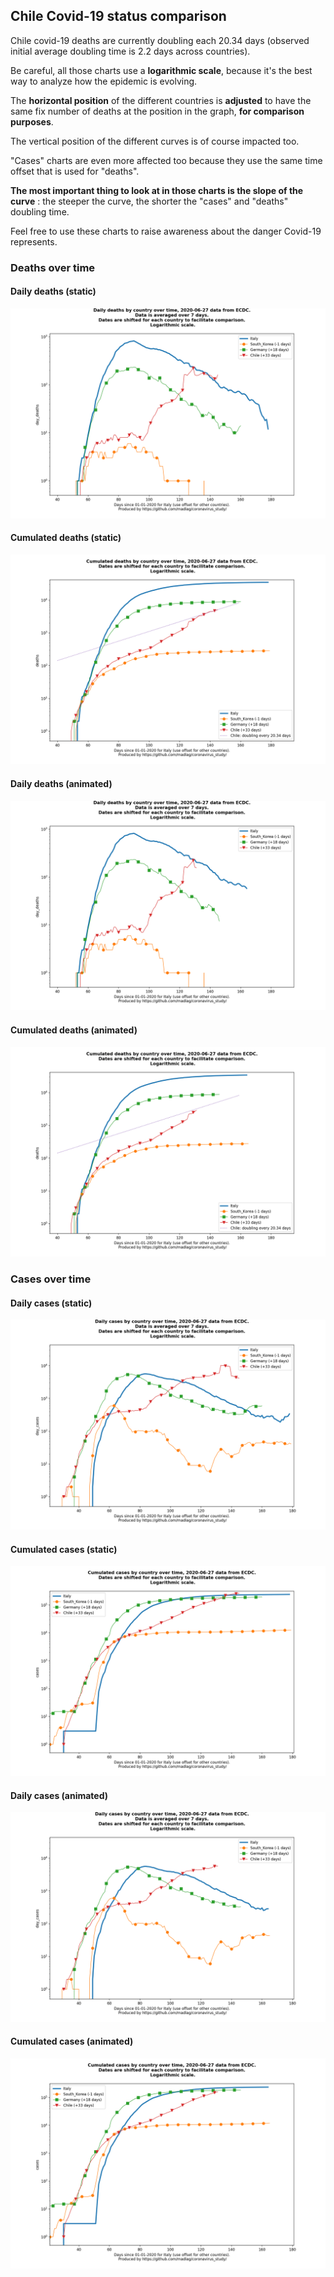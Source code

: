 ## Chile Covid-19 status comparison 

Chile covid-19 deaths are currently doubling each 20.34 days (observed initial average doubling time is 2.2 days across countries).



Be careful, all those charts use a **logarithmic scale**, because it's the best way to analyze how the epidemic is evolving.
 
The **horizontal position** of the different countries is **adjusted** to have the same fix number of deaths at the position in the graph, **for comparison purposes**.

The vertical position of the different curves is of course impacted too.

"Cases" charts are even more affected too because they use the same time offset that is used for "deaths".

**The most important thing to look at in those charts is the slope of the curve** : the steeper the curve, the shorter the "cases" and "deaths" doubling time.

Feel free to use these charts to raise awareness about the danger Covid-19 represents. 


 
### Deaths over time
 
#### Daily deaths (static)
![Chile covid-19 daily deaths static chart](https://raw.githubusercontent.com/madlag/coronavirus_study/master/notebooks/graphs/2020-06-27/countries/Chile/2020-06-27_Chile_day_deaths.png "Chile covid-19 day_deaths static chart")   
 
#### Cumulated deaths (static)
![Chile covid-19 cumulated deaths static chart](https://raw.githubusercontent.com/madlag/coronavirus_study/master/notebooks/graphs/2020-06-27/countries/Chile/2020-06-27_Chile_deaths.png "Chile covid-19 deaths static chart")   
 
#### Daily deaths (animated)
![Chile covid-19 daily deaths animated chart](https://raw.githubusercontent.com/madlag/coronavirus_study/master/notebooks/graphs/2020-06-27/countries/Chile/2020-06-27_Chile_day_deaths.gif "Chile covid-19 day_deaths animated chart")   
 
#### Cumulated deaths (animated)
![Chile covid-19 cumulated deaths animated chart](https://raw.githubusercontent.com/madlag/coronavirus_study/master/notebooks/graphs/2020-06-27/countries/Chile/2020-06-27_Chile_deaths.gif "Chile covid-19 deaths animated chart")   

 
### Cases over time
 
#### Daily cases (static)
![Chile covid-19 daily cases static chart](https://raw.githubusercontent.com/madlag/coronavirus_study/master/notebooks/graphs/2020-06-27/countries/Chile/2020-06-27_Chile_day_cases.png "Chile covid-19 day_cases static chart")   
 
#### Cumulated cases (static)
![Chile covid-19 cumulated cases static chart](https://raw.githubusercontent.com/madlag/coronavirus_study/master/notebooks/graphs/2020-06-27/countries/Chile/2020-06-27_Chile_cases.png "Chile covid-19 cases static chart")   
 
#### Daily cases (animated)
![Chile covid-19 daily cases animated chart](https://raw.githubusercontent.com/madlag/coronavirus_study/master/notebooks/graphs/2020-06-27/countries/Chile/2020-06-27_Chile_day_cases.gif "Chile covid-19 day_cases animated chart")   
 
#### Cumulated cases (animated)
![Chile covid-19 cumulated cases animated chart](https://raw.githubusercontent.com/madlag/coronavirus_study/master/notebooks/graphs/2020-06-27/countries/Chile/2020-06-27_Chile_cases.gif "Chile covid-19 cases animated chart")   

